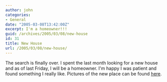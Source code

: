 ```yaml
---
author: john
categories:
- General
date: "2005-03-08T13:42:00Z"
excerpt: I'm a homeowner!!!
guid: /archives/2005/03/08/new-house
id: 31
title: New House
url: /2005/03/08/new-house/
---
```


The search is finally over. I spent the last month looking for a new house and as of last Friday, I will be a homeowner. I'm happy I was patient and found something I really like. Pictures of the new place can be found [here](http://www.flickr.com/photos/66331629@N00/sets/148712/).